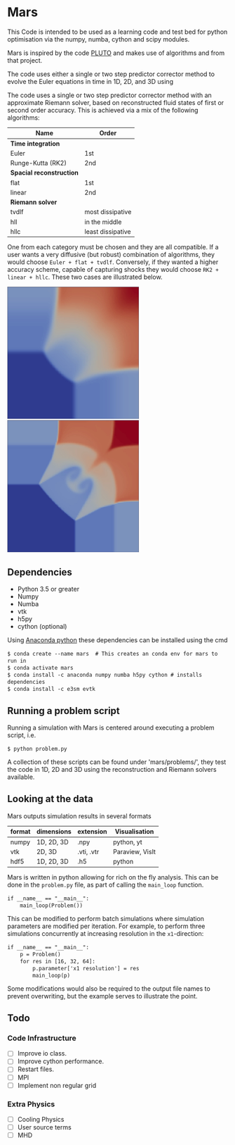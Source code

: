 
# Mars
This Code is intended to be used as a learning code and test bed for python optimisation via the numpy, numba, cython and scipy modules.

Mars is inspired by the code [PLUTO](http://plutocode.ph.unito.it/) and makes use of algorithms and from that project.

The code uses either a single or two step predictor corrector method to evolve the Euler equations in time in 1D, 2D, and 3D using

The code uses a single or two step predictor corrector method with an approximate Riemann solver, based on reconstructed fluid states of first or second order accuracy. This is achieved via a mix of the following algorithms:


| Name        | Order |
| ----------- | ----- |
| **Time integration** |
| Euler       | 1st   |
| Runge-Kutta (RK2) | 2nd   |
| **Spacial reconstruction** |
| flat   | 1st   |
| linear | 2nd   |
| **Riemann solver** |
| tvdlf | most dissipative  |
| hll   | in the middle     |
| hllc  | least dissipative |

One from each category must be chosen and they are all compatible. If a user wants a very diffusive (but robust) combination of algorithms, they would choose `Euler + flat + tvdlf`. Conversely, if they wanted a higher accuracy scheme, capable of capturing shocks they would choose `RK2 + linear + hllc`. These two cases are illustrated below.

<img src="docs/images/Euler_flat_tvdlf.jpg" alt="Most dissipative" style="width:300px;"/>
<img src="docs/images/RK2_linear_hllc.jpg" alt="Least dissipative" style="width:300px;"/>

## Dependencies
* Python 3.5 or greater
* Numpy
* Numba
* vtk
* h5py
* cython (optional)

Using [Anaconda python](https://www.anaconda.com/distribution/) these dependencies can be installed using the cmd

    $ conda create --name mars  # This creates an conda env for mars to run in
    $ conda activate mars
    $ conda install -c anaconda numpy numba h5py cython # installs dependencies
    $ conda install -c e3sm evtk

## Running a problem script

Running a simulation with Mars is centered around executing a problem script, i.e.

    $ python problem.py

A collection of these scripts can be found under 'mars/problems/', they test the code in 1D, 2D and 3D using the reconstruction and Riemann solvers available.

## Looking at the data

Mars outputs simulation results in several formats

| format | dimensions | extension  | Visualisation   |
| ------ | ---------- | ---------- | --------------- |
| numpy  | 1D, 2D, 3D | .npy       | python, yt      |
| vtk    | 2D, 3D     | .vti, .vtr | Paraview, VisIt |
| hdf5   | 1D, 2D, 3D | .h5        | python          |

Mars is written in python allowing for rich on the fly analysis. This can be done in the `problem.py` file, as part of calling the `main_loop` function.

    if __name__ == "__main__":
        main_loop(Problem())

This can be modified to perform batch simulations where simulation parameters are modified per iteration. For example, to perform three simulations concurrently at increasing resolution in the `x1`-direction:

    if __name__ == "__main__":
        p = Problem()
        for res in [16, 32, 64]:
            p.parameter['x1 resolution'] = res
            main_loop(p)

Some modifications would also be required to the output file names to prevent overwriting, but the example serves to illustrate the point. 

## Todo
### Code Infrastructure
- [ ] Improve io class.
- [ ] Improve cython performance.
- [ ] Restart files.
- [ ] MPI
- [ ] Implement non regular grid
### Extra Physics
- [ ] Cooling Physics
- [ ] User source terms
- [ ] MHD
